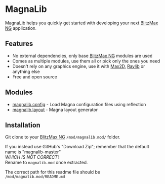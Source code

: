 # MagnaLib
MagnaLib helps you quickly get started with developing your next [BlitzMax NG](https://blitzmax.org/) application.

## Features
* No external dependencies, only base [BlitzMax NG](https://blitzmax.org/) modules are used
* Comes as multiple modules, use them all or pick only the ones you need
* Doesn't rely on any graphics engine, use it with [Max2D](https://blitzmax.org/docs/en/api/brl/brl.max2d/), [Raylib](https://github.com/bmx-ng/ray.mod) or anything else
* Free and open source

## Modules
* [magnalib.config](/config.mod) - Load Magna configuration files using reflection
* [magnalib.layout](/layout.mod) - Magna layout generator

## Installation
Git clone to your [BlitzMax NG](https://blitzmax.org/) `/mod/magnalib.mod/` folder.

If you instead use GitHub's "Download Zip"; remember that the default name is "magnalib-master"\
_WHICH IS NOT CORRECT_!\
Rename to `magnalib.mod` once extracted.

The correct path for this readme file should be `/mod/magnalib.mod/README.md`